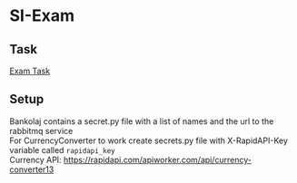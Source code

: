 # SI-Exam

## Task
[Exam Task](https://datsoftlyngby.github.io/soft2020fall/resources/4fc67f30-SI2020ExamProject.pdf)

## Setup

Bankolaj contains a secret.py file with a list of names and the url to the rabbitmq service  
For CurrencyConverter to work create secrets.py file with X-RapidAPI-Key variable called `rapidapi_key`  
Currency API: https://rapidapi.com/apiworker.com/api/currency-converter13
